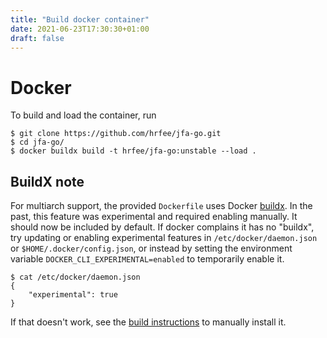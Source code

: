 ```yaml
---
title: "Build docker container"
date: 2021-06-23T17:30:30+01:00
draft: false
---
```


# Docker
To build and load the container, run 
```shell
$ git clone https://github.com/hrfee/jfa-go.git
$ cd jfa-go/
$ docker buildx build -t hrfee/jfa-go:unstable --load .
```
## BuildX note
For multiarch support, the provided `Dockerfile` uses Docker [buildx](https://github.com/docker/buildx). In the past, this feature was experimental and required enabling manually. It should now be included by default. If docker complains it has no "buildx", try updating or enabling experimental features in `/etc/docker/daemon.json` or `$HOME/.docker/config.json`, or instead by setting the environment variable `DOCKER_CLI_EXPERIMENTAL=enabled` to temporarily enable it.
```shell
$ cat /etc/docker/daemon.json 
{
    "experimental": true
}
```
If that doesn't work, see the [build instructions](https://github.com/docker/buildx#building) to manually install it.
